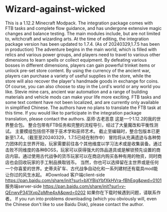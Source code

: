 # Wizard-against-wicked
This is a 1.12.2 Minecraft Modpack.
The integration package comes with FTB tasks and complete flow guidance, and has undergone extensive magic changes and balance testing.
The main modules include, but are not limited to, witchcraft and wizarding arts.
At the time of editing, the integration package version has been updated to 1.7.4. (As of 20240329,1.7.5 has been in production)
The adventure begins in the main world, which is filled with relics and various power groups, and players need to travel to various other dimensions to learn spells or collect equipment. By defeating various bosses in different dimensions, players can gain powerful trinket items or unlock pre-set store content. By using the currency of the ancient war, players can purchase a variety of useful supplies in the store, while the store will also recover the player's handmade goods in exchange for coins.
Of course, you can also choose to stay in the Lord's world or any world you like. Stevie mine cars, ancient war automation and a range of building materials and vehicle mods can make your life more exciting.
FTB tasks and some text content have not been localized, and are currently only available in simplified Chinese.
The authors have no plans to translate the FTB task at this time. If you would like to participate in the integration package translation, please contact the authors.
巫师·古老恶意
这是一个1.12.2的我的世界整合包。
整合包带有FTB任务和完整的流程导引，经过了大量魔改和平衡性测试。
主要模组包括但不限于巫术学和巫师艺术。
截止至编辑时，整合包版本已更新至1.7.4。（截至至20240329，1.7.5已经在制作中）
冒险将从充满遗迹与各种势力团体的主世界开始，玩家需要前往各个其他维度以学习法术或是收集装备。通过击败不同维度的各种BOSS，玩家可以获得强大的饰品道具或是解锁预先设置的商店内容。通过使用古代战争的货币玩家可以在商店内购买各种有用的物资，同时商店也会回收玩家的手工制品换取钱币。
当然，你也可以选择留在主世界或是任何一个你喜爱的世界。史蒂夫矿车、古代战争自动化和一系列建材还有载具mod能让你过的风生水起。
#Download
客户端client-side
https://pan.baidu.com/share/init?surl=bXYBisYbfXkHVra-fBhEqg&pwd=0101
服务端server-side
https://pan.baidu.com/share/init?surl=v-QEnwyP341XvpZpMhe4xA&pwd=0202
如果你在下载时候遇到问题，请联系作者。
If you run into problems downloading (which you obviously will, even the Chinese don't like to use Baidu Disk), please contact the author.
